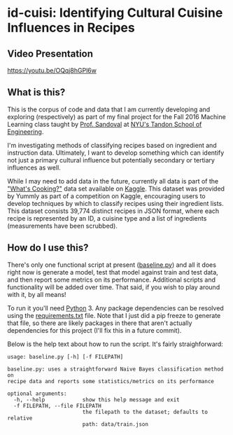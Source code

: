 # id-cuisi: Identifying Cultural Cuisine Influences in Recipes
## Video Presentation
https://youtu.be/OQqj8hGPl6w
## What is this?
This is the corpus of code and data that I am currently developing and exploring (respectively) as part of my final project for the Fall 2016 Machine Learning class taught by [Prof. Sandoval](http://engineering.nyu.edu/people/gustavo-sandoval) at [NYU's Tandon School of Engineering](http://engineering.nyu.edu/).

I'm investigating methods of classifying recipes based on ingredient and instruction data. Ultimately, I want to develop something which can identify not just a primary cultural influence but potentially secondary or tertiary influences as well.

While I may need to add data in the future, currently all data is part of the ["What's Cooking?"](https://www.kaggle.com/c/whats-cooking/data) data set available on [Kaggle](https://www.kaggle.com/). This dataset was provided by Yummly as part of a competition on Kaggle, encouraging users to develop techniques by which to classify recipes using their ingredient lists. This dataset consists 39,774 distinct recipes in JSON format, where each recipe is represented by an ID, a cuisine type and a list of ingredients (measurements have been scrubbed).

## How do I use this?
There's only one functional script at present ([baseline.py](https://github.com/cmcg513/id-cuisi/blob/master/baseline.py)) and all it does right now is generate a model, test that model against train and test data, and then report some metrics on its performance. Additional scripts and functionality will be added over time. That said, if you wish to play around with it, by all means!

To run it you'll need [Python](https://www.python.org/) 3. Any package dependencies can be resolved using the [requirements.txt](https://github.com/cmcg513/id-cuisi/blob/master/requirements.txt) file. Note that I just did a pip freeze to generate that file, so there are likely packages in there that aren't actually dependencies for this project (I'll fix this in a future commit).

Below is the help text about how to run the script. It's fairly straighforward:
```
usage: baseline.py [-h] [-f FILEPATH]

baseline.py: uses a straightforward Naive Bayes classification method on
recipe data and reports some statistics/metrics on its performance

optional arguments:
  -h, --help            show this help message and exit
  -f FILEPATH, --file FILEPATH
                        the filepath to the dataset; defaults to relative
                        path: data/train.json
```
